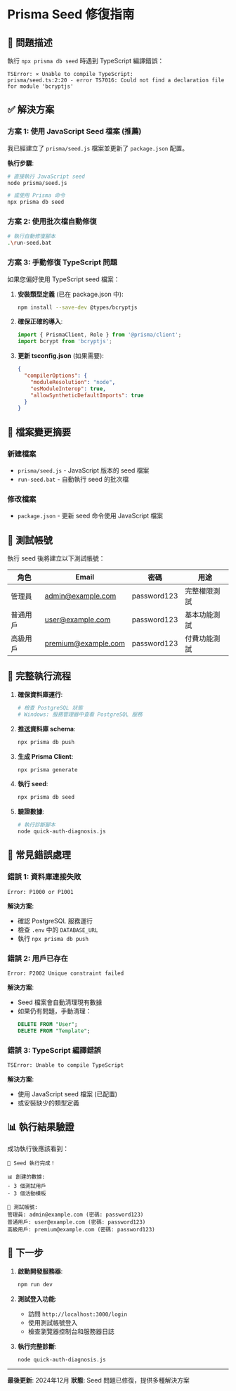 # Prisma Seed 修復指南

## 🎯 問題描述
執行 `npx prisma db seed` 時遇到 TypeScript 編譯錯誤：
```
TSError: ⨯ Unable to compile TypeScript:
prisma/seed.ts:2:20 - error TS7016: Could not find a declaration file for module 'bcryptjs'
```

## ✅ 解決方案

### 方案 1: 使用 JavaScript Seed 檔案 (推薦)
我已經建立了 `prisma/seed.js` 檔案並更新了 `package.json` 配置。

**執行步驟**:
```bash
# 直接執行 JavaScript seed
node prisma/seed.js

# 或使用 Prisma 命令
npx prisma db seed
```

### 方案 2: 使用批次檔自動修復
```bash
# 執行自動修復腳本
.\run-seed.bat
```

### 方案 3: 手動修復 TypeScript 問題
如果您偏好使用 TypeScript seed 檔案：

1. **安裝類型定義** (已在 package.json 中):
   ```bash
   npm install --save-dev @types/bcryptjs
   ```

2. **確保正確的導入**:
   ```typescript
   import { PrismaClient, Role } from '@prisma/client';
   import bcrypt from 'bcryptjs';
   ```

3. **更新 tsconfig.json** (如果需要):
   ```json
   {
     "compilerOptions": {
       "moduleResolution": "node",
       "esModuleInterop": true,
       "allowSyntheticDefaultImports": true
     }
   }
   ```

## 🔧 檔案變更摘要

### 新建檔案
- `prisma/seed.js` - JavaScript 版本的 seed 檔案
- `run-seed.bat` - 自動執行 seed 的批次檔

### 修改檔案
- `package.json` - 更新 seed 命令使用 JavaScript 檔案

## 🧪 測試帳號
執行 seed 後將建立以下測試帳號：

| 角色 | Email | 密碼 | 用途 |
|------|-------|------|------|
| 管理員 | admin@example.com | password123 | 完整權限測試 |
| 普通用戶 | user@example.com | password123 | 基本功能測試 |
| 高級用戶 | premium@example.com | password123 | 付費功能測試 |

## 🚀 完整執行流程

1. **確保資料庫運行**:
   ```bash
   # 檢查 PostgreSQL 狀態
   # Windows: 服務管理器中查看 PostgreSQL 服務
   ```

2. **推送資料庫 schema**:
   ```bash
   npx prisma db push
   ```

3. **生成 Prisma Client**:
   ```bash
   npx prisma generate
   ```

4. **執行 seed**:
   ```bash
   npx prisma db seed
   ```

5. **驗證數據**:
   ```bash
   # 執行診斷腳本
   node quick-auth-diagnosis.js
   ```

## 🐛 常見錯誤處理

### 錯誤 1: 資料庫連接失敗
```
Error: P1000 or P1001
```
**解決方案**:
- 確認 PostgreSQL 服務運行
- 檢查 `.env` 中的 `DATABASE_URL`
- 執行 `npx prisma db push`

### 錯誤 2: 用戶已存在
```
Error: P2002 Unique constraint failed
```
**解決方案**:
- Seed 檔案會自動清理現有數據
- 如果仍有問題，手動清理：
  ```sql
  DELETE FROM "User";
  DELETE FROM "Template";
  ```

### 錯誤 3: TypeScript 編譯錯誤
```
TSError: Unable to compile TypeScript
```
**解決方案**:
- 使用 JavaScript seed 檔案 (已配置)
- 或安裝缺少的類型定義

## 📊 執行結果驗證

成功執行後應該看到：
```
🎉 Seed 執行完成！

📊 創建的數據:
- 3 個測試用戶
- 3 個活動模板

🔑 測試帳號:
管理員: admin@example.com (密碼: password123)
普通用戶: user@example.com (密碼: password123)
高級用戶: premium@example.com (密碼: password123)
```

## 🔄 下一步

1. **啟動開發服務器**:
   ```bash
   npm run dev
   ```

2. **測試登入功能**:
   - 訪問 `http://localhost:3000/login`
   - 使用測試帳號登入
   - 檢查瀏覽器控制台和服務器日誌

3. **執行完整診斷**:
   ```bash
   node quick-auth-diagnosis.js
   ```

---

**最後更新**: 2024年12月
**狀態**: Seed 問題已修復，提供多種解決方案